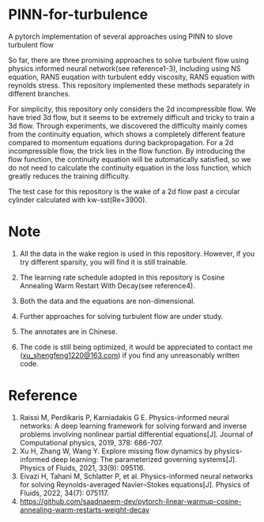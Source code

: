# PINN-for-turbulence
A pytorch implementation of several approaches using PINN to slove turbulent flow

So far, there are three promising approaches to solve turbulent flow using physics informed neural network(see reference1-3), including using NS equation, RANS euqation with turbulent eddy viscosity, RANS equation with reynolds stress. This repository implemented these methods separately in different branches.

For simplicity, this repository only considers the 2d incompressible flow. We have tried 3d flow, but it seems to be extremely difficult and tricky to train a 3d flow. Through experiments, we discovered the difficulty mainly comes from the continuity equation, which shows a completely different feature compared to momentum equations during backpropagation. For a 2d incompressible flow, the trick lies in the flow function. By introducing the flow function, the continuity equation will be automatically satisfied, so we do not need to calculate the continuity equation in the loss function, which greatly reduces the training difficulty.

The test case for this repository is the wake of a 2d flow past a circular cylinder calculated with kw-sst(Re=3900).

# Note
1. All the data in the wake region is used in this repository. However, if you try different sparsity, you will find it is still trainable.

2. The learning rate schedule adopted in this repository is Cosine Annealing Warm Restart With Decay(see reference4).

3. Both the data and the equations are non-dimensional. 

4. Further approaches for solving turbulent flow are under study.

5. The annotates are in Chinese.

6. The code is still being optimized, it would be appreciated to contact me (xu_shengfeng1220@163.com) if you find any unreasonably written code.

# Reference
1. Raissi M, Perdikaris P, Karniadakis G E. Physics-informed neural networks: A deep learning framework for solving forward and inverse problems involving nonlinear partial differential equations[J]. Journal of Computational physics, 2019, 378: 686-707.
2. Xu H, Zhang W, Wang Y. Explore missing flow dynamics by physics-informed deep learning: The parameterized governing systems[J]. Physics of Fluids, 2021, 33(9): 095116.
3. Eivazi H, Tahani M, Schlatter P, et al. Physics-informed neural networks for solving Reynolds-averaged Navier–Stokes equations[J]. Physics of Fluids, 2022, 34(7): 075117.
4. https://github.com/saadnaeem-dev/pytorch-linear-warmup-cosine-annealing-warm-restarts-weight-decay
